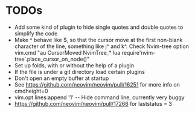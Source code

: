 # TODOs
- Add some kind of plugin to hide single quotes and double quotes to simplify
  the code
- Make ^ behave like \$, so that the cursor move at the first non-blank
  character of the line, something like j^ and k^.  Check Nvim-tree option
  vim.cmd "au CursorMoved NvimTree_* lua
  require'nvim-tree'.place_cursor_on_node()"
- Set up folds, with or without the help of a plugin
- If the file is under a git directory load certain plugins
- Don't open an empty buffer at startup
- See https://github.com/neovim/neovim/pull/16251 for more info on cmdheight=0
- vim.opt.lines:append '1' -- Hide command line, currently very buggy
- https://github.com/neovim/neovim/pull/17266 for laststatus = 3
